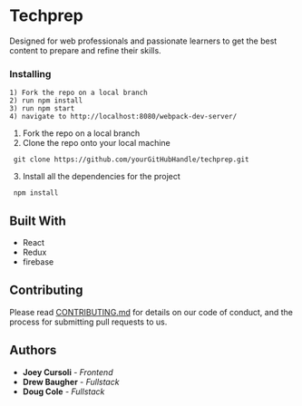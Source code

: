 # Techprep

Designed for web professionals and passionate learners to get the best content to prepare and refine their skills.


### Installing
```
1) Fork the repo on a local branch
2) run npm install
3) run npm start
4) navigate to http://localhost:8080/webpack-dev-server/
```
1) Fork the repo on a local branch
2) Clone the repo onto your local machine

```
 git clone https://github.com/yourGitHubHandle/techprep.git
```

3) Install all the dependencies for the project

```
 npm install
```

## Built With

* React
* Redux
* firebase

## Contributing

Please read [CONTRIBUTING.md](CONTRIBUTING.md) for details on our code of conduct, and the process for submitting pull requests to us.

## Authors

* **Joey Cursoli** - *Frontend*
* **Drew Baugher** - *Fullstack*
* **Doug Cole** - *Fullstack*